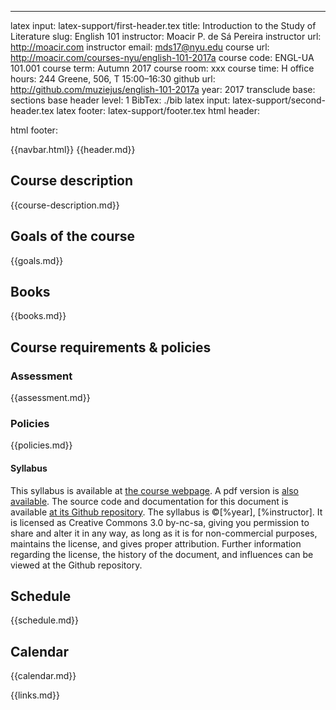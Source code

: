 ---
latex input: latex-support/first-header.tex
title: Introduction to the Study of Literature
slug: English 101
instructor: Moacir P. de Sá Pereira
instructor url: http://moacir.com
instructor email: mds17@nyu.edu
course url: http://moacir.com/courses-nyu/english-101-2017a
course code: ENGL-UA 101.001
course term: Autumn 2017
course room: xxx
course time: H
office hours: 244 Greene, 506, T 15:00–16:30
github url: http://github.com/muziejus/english-101-2017a
year: 2017
transclude base: sections
base header level: 1
BibTex: ./bib
latex input: latex-support/second-header.tex
latex footer: latex-support/footer.tex
html header: <meta charset="utf-8" />
  <meta content="IE=edge" http-equiv="X-UA-Compatible" />
  <meta content="width=device-width, initial-scale=1" name="viewport" />
  <link rel="stylesheet" href="https://maxcdn.bootstrapcdn.com/bootstrap/3.3.7/css/bootstrap.min.css" integrity="sha384-BVYiiSIFeK1dGmJRAkycuHAHRg32OmUcww7on3RYdg4Va+PmSTsz/K68vbdEjh4u" crossorigin="anonymous">
  <link rel="stylesheet" href="https://maxcdn.bootstrapcdn.com/bootstrap/3.3.7/css/bootstrap-theme.min.css" integrity="sha384-rHyoN1iRsVXV4nD0JutlnGaslCJuC7uwjduW9SVrLvRYooPp2bWYgmgJQIXwl/Sp" crossorigin="anonymous">
  <style>body {padding-bottom: 70px;}</style>
  <!--[if IE]>
    <script src="https://oss.maxcdn.com/html5shiv/3.7.2/html5shiv.min.js"></script> 
    <script src="https://oss.maxcdn.com/respond/1.4.2/respond.min.js"></script>
  <![endif]-->
html footer: </div> <!--closes main container-fluid-->
  <script src="https://code.jquery.com/jquery-3.1.1.min.js"></script>
  <script src="https://maxcdn.bootstrapcdn.com/bootstrap/3.3.7/js/bootstrap.min.js" integrity="sha384-Tc5IQib027qvyjSMfHjOMaLkfuWVxZxUPnCJA7l2mCWNIpG9mGCD8wGNIcPD7Txa" crossorigin="anonymous"></script>
  <script>$('table').addClass("table table-hover");
    $('body').attr("data-spy", "scroll").attr("data-target", "#navbarSpy").scrollspy({target: "#navbarSpy"});
    </script>

<!-- \iffalse -->
{{navbar.html}}
{{header.md}}
<!-- \fi -->

## Course description
{{course-description.md}}

## Goals of the course
{{goals.md}}

## Books
{{books.md}}

## Course requirements & policies

### Assessment
{{assessment.md}}

### Policies
{{policies.md}}

#### Syllabus

This syllabus is available at [the course
webpage](http://moacir.com/courses-nyu/english-101-2017a). A pdf version is
[also available](http://moacir.com/courses-nyu/english-101-2017a/syllabus.pdf).
The source code and documentation for this document is available [at its Github
repository](http://github.com/muziejus/english-101-2017a). The syllabus is
©[%year], [%instructor]. It is licensed as Creative Commons 3.0 by-nc-sa,
giving you permission to share and alter it in any way, as long as it is for
non-commercial purposes, maintains the license, and gives proper attribution.
Further information regarding the license, the history of the document, and
influences can be viewed at the Github repository.

<!-- \newpage -->

## Schedule
{{schedule.md}}

<!-- \newpage 
  \printbibliography
  \newpage -->

## Calendar
{{calendar.md}}


{{links.md}}


